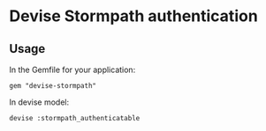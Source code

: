 Devise Stormpath authentication
===========================

Usage
-----
In the Gemfile for your application:

    gem "devise-stormpath"

In devise model:

    devise :stormpath_authenticatable
